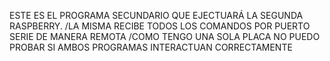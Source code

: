 ESTE ES EL PROGRAMA SECUNDARIO QUE EJECTUARÁ LA SEGUNDA RASPBERRY.
/LA MISMA RECIBE TODOS LOS COMANDOS POR PUERTO SERIE DE MANERA REMOTA
/COMO TENGO UNA SOLA PLACA NO PUEDO PROBAR SI AMBOS PROGRAMAS INTERACTUAN CORRECTAMENTE
